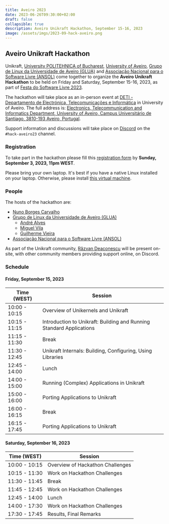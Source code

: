 ```yaml
---
title: Aveiro 2023
date: 2023-06-26T09:30:00+02:00
draft: false
collapsible: true
description: Aveiro Unikraft Hackathon, September 15-16, 2023
image: /assets/imgs/2023-09-hack-aveiro.png
---
```


## Aveiro Unikraft Hackathon

Unikraft, [University POLITEHNICA of Bucharest](https://upb.ro/en), [University of Aveiro](https://www.ua.pt/), [Grupo de Linux da Universidade de Aveiro (GLUA)](https://glua.ua.pt/) and [Associação Nacional para o Software Livre (ANSOL)](https://ansol.org/) come together to organize the **Aveiro Unikraft Hackathon** to be held on Friday and Saturday, September 15-16, 2023, as part of [Festa do Software Livre 2023](https://festa2023.softwarelivre.eu/).

The hackathon will take place as an in-person event at [DETI - Departamento de Electrónica, Telecomunicações e Informática](https://www.ua.pt/en/deti) in University of Aveiro.
The full address is: [Electronics, Telecommunication and Informatics Department, University of Aveiro, Campus Universitário de Santiago, 3810-193 Aveiro, Portugal](https://goo.gl/maps/RoQuGBKuiueGuwhL7).

Support information and discussions will take place on [Discord](http://bit.ly/UnikraftDiscord) on the `#hack-aveiro23` channel.

### Registration

To take part in the hackathon please fill this [registration form](https://forms.gle/wQo3rc4gYTgY7tWS8) by **Sunday, September 3, 2023, 11pm WEST**.

Please bring your own laptop.
It's best if you have a native Linux installed on your laptop.
Otherwise, please install [this virtual machine](https://drive.google.com/file/d/16oBxfjFvu5mpf6DMb4-bsnyd5n2FqReo/view?usp=sharing).

### People

The hosts of the hackathon are:

* [Nuno Borges Carvalho](http://www.av.it.pt/nbcarvalho/)
* [Grupo de Linux da Universidade de Aveiro (GLUA)](https://glua.ua.pt/)
  * [André Alves](https://www.linkedin.com/in/andralves/)
  * [Miguel Vila](https://miguelovila.com/)
  * [Guilherme Vieira](https://github.com/GuilhermeVieiraDev)
* [Associação Nacional para o Software Livre (ANSOL)](https://ansol.org/)

As part of the Unikraft community, [Răzvan Deaconescu](https://github.com/razvand) will be present on-site, with other community members providing support online, on Discord.

### Schedule

#### Friday, September 15, 2023

| Time (WEST)   | Session                                                              |
| ------------- | -------------------------------------------------------------------- |
| 10:00 - 10:15 | Overview of Unikernels and Unikraft                                  |
| 10:15 - 11:15 | Introduction to Unikraft: Building and Running Standard Applications |
| 11:15 - 11:30 | Break                                                                |
| 11:30 - 12:45 | Unikraft Internals: Building, Configuring, Using Libraries           |
| 12:45 - 14:00 | Lunch                                                                |
| 14:00 - 15:00 | Running (Complex) Applications in Unikraft                           |
| 15:00 - 16:00 | Porting Applications to Unikraft                                     |
| 16:00 - 16:15 | Break                                                                |
| 16:15 - 17:45 | Porting Applications to Unikraft                                     |

#### Saturday, September 16, 2023

| Time (WEST)   | Session                                             |
| ------------- | --------------------------------------------------- |
| 10:00 - 10:15 | Overview of Hackathon Challenges                    |
| 10:15 - 11:30 | Work on Hackathon Challenges                        |
| 11:30 - 11:45 | Break                                               |
| 11:45 - 12:45 | Work on Hackathon Challenges                        |
| 12:45 - 14:00 | Lunch                                               |
| 14:00 - 17:30 | Work on Hackathon Challenges                        |
| 17:30 - 17:45 | Results, Final Remarks                              |
